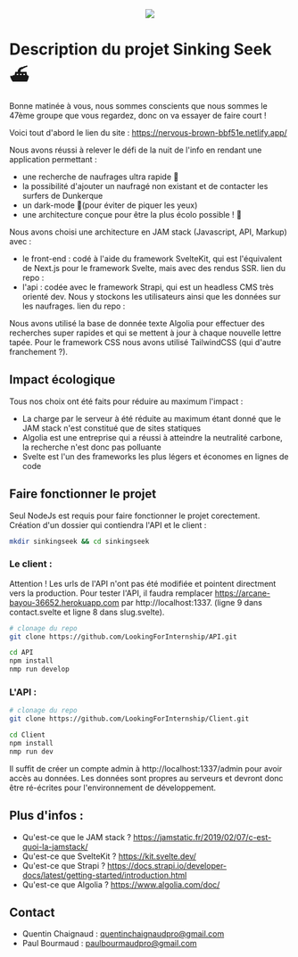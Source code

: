 <div align="center">
  <img src="https://firebasestorage.googleapis.com/v0/b/fireshipcourse-33fb9.appspot.com/o/Frame%201.png?alt=media&token=e2c299c3-f626-4306-9b83-82ac1faac63c" />
</div>

# Description du projet Sinking Seek ⛴

Bonne matinée à vous, nous sommes conscients que nous sommes le 47ème groupe que vous regardez, donc on va essayer de faire court !

Voici tout d'abord le lien du site : https://nervous-brown-bbf51e.netlify.app/

Nous avons réussi à relever le défi de la nuit de l'info en rendant une application permettant :
- une recherche de naufrages ultra rapide 🔎
- la possibilité d'ajouter un naufragé non existant et de contacter les surfers de Dunkerque 
- un dark-mode 🌙(pour éviter de piquer les yeux)
- une architecture conçue pour être la plus écolo possible ! 🍃

Nous avons choisi une architecture en JAM stack (Javascript, API, Markup) avec :
- le front-end : codé à l'aide du framework SvelteKit, qui est l'équivalent de Next.js pour le framework Svelte, mais avec des rendus SSR.
    lien du repo : 
- l'api : codée avec le framework Strapi, qui est un headless CMS très orienté dev. Nous y stockons les utilisateurs ainsi que les données sur les naufrages.
    lien du repo :

Nous avons utilisé la base de donnée texte Algolia pour effectuer des recherches super rapides et qui se mettent à jour à chaque nouvelle lettre tapée. Pour le framework CSS nous avons utilisé TailwindCSS (qui d'autre franchement ?).

## Impact écologique

Tous nos choix ont été faits pour réduire au maximum l'impact : 
- La charge par le serveur à été réduite au maximum étant donné que le JAM stack n'est constitué que de sites statiques
- Algolia est une entreprise qui a réussi à atteindre la neutralité carbone, la recherche n'est donc pas polluante
- Svelte est l'un des frameworks les plus légers et économes en lignes de code

## Faire fonctionner le projet

Seul NodeJs est requis pour faire fonctionner le projet corectement.
Création d'un dossier qui contiendra l'API et le client :
```bash
mkdir sinkingseek && cd sinkingseek
```

### Le client :

Attention ! Les urls de l'API n'ont pas été modifiée et pointent directment vers la production. Pour tester l'API, il faudra remplacer https://arcane-bayou-36652.herokuapp.com par http://localhost:1337. (ligne 9 dans contact.svelte et ligne 8 dans slug.svelte).
```bash
# clonage du repo
git clone https://github.com/LookingForInternship/API.git

cd API
npm install
nmp run develop
```
### L'API :

```bash
# clonage du repo
git clone https://github.com/LookingForInternship/Client.git

cd Client
npm install
nmp run dev
```
Il suffit de créer un compte admin à http://localhost:1337/admin pour avoir accès au données.
Les données sont propres au serveurs et devront donc être ré-écrites pour l'environnement de développement. 

## Plus d'infos :

- Qu'est-ce que le JAM stack ? https://jamstatic.fr/2019/02/07/c-est-quoi-la-jamstack/
- Qu'est-ce que SvelteKit ? https://kit.svelte.dev/
- Qu'est-ce que Strapi ? https://docs.strapi.io/developer-docs/latest/getting-started/introduction.html
- Qu'est-ce que Algolia ? https://www.algolia.com/doc/

## Contact

- Quentin Chaignaud : quentinchaignaudpro@gmail.com
- Paul Bourmaud : paulbourmaudpro@gmail.com
